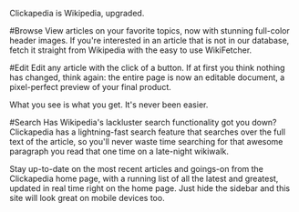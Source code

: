 Clickapedia is Wikipedia, upgraded.  

#Browse
View articles on your favorite topics,
now with stunning full-color header images. If you're interested in an article
that is not in our database, fetch it straight from Wikipedia with the easy
to use WikiFetcher.  

#Edit
Edit any article with the click of a button.  If at first
you think nothing has changed, think again: the entire page is now an editable
document, a pixel-perfect preview of your final product.  

What you see is what you get.  It's never been easier.

#Search
Has Wikipedia's lackluster search functionality got you down?  Clickapedia has a
lightning-fast search feature that searches over the full text of the article,
so you'll never waste time searching for that awesome paragraph you read that
one time on a late-night wikiwalk.

Stay up-to-date on the most recent articles and goings-on from the Clickapedia
home page, with a running list of all the latest and greatest, updated in
real time right on the home page.  Just hide the sidebar and this site will
look great on mobile devices too.

[github]: https://github.com/gilansalehi/Capstone
